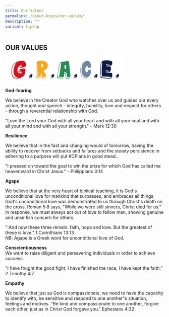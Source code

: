 ```yaml
---
title: Our Values
permalink: /about-kcpss/our-values/
description: ""
variant: tiptap
---
```

<h2>OUR VALUES</h2>
<div class="isomer-image-wrapper">
<img style="width:75%" height="auto" width="100%" src="/images/About%20KCPSS/Values.png">
</div>
<p><strong>God-fearing</strong>
</p>
<p>We believe in the Creator God who watches over us and guides our every
action, thought and speech - integrity, humility, love and respect for
others - through a reverential relationship with God.
<br>
</p>
<p>"Love the Lord your God with all your heart and with all your soul and
with all your mind and with all your strength." - Mark 12:30</p>
<p></p>
<p><strong>Resilience</strong>
</p>
<p>We believe that in the fast and changing would of tomorrow, having the
ability to recover from setbacks and failures and the steady persistence
in adhering to a purpose will put KCPians in good stead..</p>
<p>"I pressed on toward the goal to win the prize for which God has called
me heavenward in Christ Jesus." - Philippians 3:14</p>
<p></p>
<p><strong>Agape</strong>
</p>
<p>We believe that at the very heart of biblical teaching, it is God's unconditional
love for mankind that surpasses, and embraces all things. God's unconditional
love was demonstrated to us through Christ's death on the cross. Roman
5:8 says, "While we were still sinners, Christ died for us." In response,
we must always act out of love to fellow men, showing genuine and unselfish
concern for others.</p>
<p>":And now these three remain: faith, hope and love. But the greatest of
these is love." 1 Corinthians 13:13
<br>NB: Agape is a Greek word for unconditional love of God.</p>
<p></p>
<p><strong>Conscientiousness</strong>
<br>We want to raise diligent and persevering individuals in order to achieve
success.</p>
<p>"I have fought the good fight, I have finished the race, I have kept the
faith." 2 Timothy 4:7</p>
<p></p>
<p><strong>Empathy</strong>
</p>
<p>We believe that just as God is compassionate, we need to have the capacity
to identify with, be sensitive and respond to one another"s situation,
feelings and motives. "Be kind and compassionate to one another, forgive
each other, just as in Christ God forgave you." Ephesians 4:32</p>